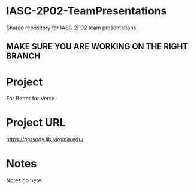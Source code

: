 # IASC-2P02-TeamPresentations
Shared repository for IASC 2P02 team presentations.

## **MAKE SURE YOU ARE WORKING ON THE RIGHT BRANCH**

# Project

For Better for Verse

# Project URL

https://prosody.lib.virginia.edu/

# Notes

Notes go here.
